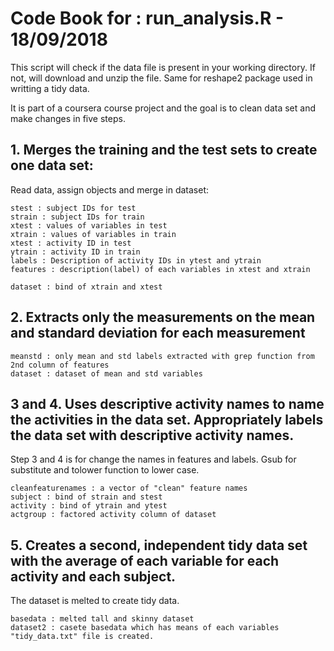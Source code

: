 
# Code Book for : run_analysis.R - 18/09/2018

This script will check if the data file is present in your working directory. If not, will download and unzip the file. Same for reshape2 package used in writting a tidy data.

It is part of a coursera course project and the goal is to clean data set and make changes in five steps. 

## 1. Merges the training and the test sets to create one data set:

Read data, assign objects and merge in dataset:

	stest : subject IDs for test
	strain : subject IDs for train
	xtest : values of variables in test
	xtrain : values of variables in train
	xtest : activity ID in test
	ytrain : activity ID in train
	labels : Description of activity IDs in ytest and ytrain
	features : description(label) of each variables in xtest and xtrain

	dataset : bind of xtrain and xtest

## 2. Extracts only the measurements on the mean and standard deviation for each measurement

	meanstd : only mean and std labels extracted with grep function from 2nd column of features
	dataset : dataset of mean and std variables

## 3 and 4. Uses descriptive activity names to name the activities in the data set. Appropriately labels the data set with descriptive activity names.

Step 3 and 4 is for change the names in features and labels. Gsub for substitute and tolower function to lower case.
    
	cleanfeaturenames : a vector of "clean" feature names
	subject : bind of strain and stest
	activity : bind of ytrain and ytest
	actgroup : factored activity column of dataset

## 5. Creates a second, independent tidy data set with the average of each variable for each activity and each subject. 

The dataset is melted to create tidy data. 

	basedata : melted tall and skinny dataset
	dataset2 : casete basedata which has means of each variables
	"tidy_data.txt" file is created.
